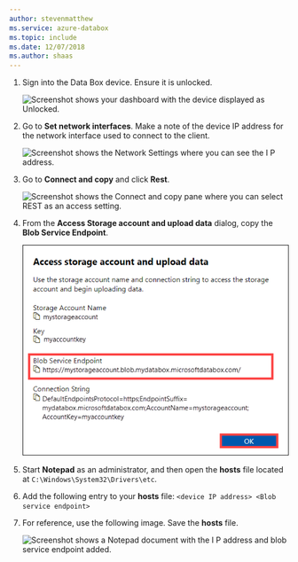 ```yaml
---
author: stevenmatthew
ms.service: azure-databox
ms.topic: include
ms.date: 12/07/2018
ms.author: shaas
---
```


1. Sign into the Data Box device. Ensure it is unlocked.

    ![Screenshot shows your dashboard with the device displayed as Unlocked.](media/data-box-add-device-ip/data-box-connect-via-rest-1.png)

2. Go to **Set network interfaces**. Make a note of the device IP address for the network interface used to connect to the client.

    ![Screenshot shows the Network Settings where you can see the I P address.](media/data-box-add-device-ip/data-box-connect-via-rest-2.png)

3. Go to **Connect and copy** and click **Rest**.

    ![Screenshot shows the Connect and copy pane where you can select REST as an access setting.](media/data-box-add-device-ip/data-box-connect-via-rest-3.png)

4. From the **Access Storage account and upload data** dialog, copy the **Blob Service Endpoint**.

    ![Screenshot shows the Access storage account and upload data dialog box where you can copy the Blob Service Endpoint.](media/data-box-add-device-ip/data-box-connect-via-rest-4.png)

5. Start **Notepad** as an administrator, and then open the **hosts** file located at `C:\Windows\System32\Drivers\etc`.
6. Add the following entry to your **hosts** file: `<device IP address> <Blob service endpoint>`
7. For reference, use the following image. Save the **hosts** file.

    ![Screenshot shows a Notepad document with the I P address and blob service endpoint added.](media/data-box-add-device-ip/data-box-connect-via-rest-5.png)

